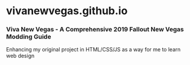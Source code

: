 # vivanewvegas.github.io
### Viva New Vegas - A Comprehensive 2019 Fallout New Vegas Modding Guide
Enhancing my original project in HTML/CSS/JS as a way for me to learn web design
